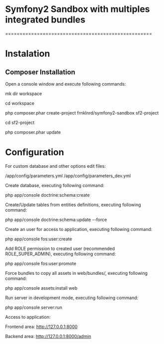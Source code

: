 # Symfony2 Sandbox with multiples integrated bundles
===================================================

# Instalation

Composer Installation
---------------------

Open a console window and execute following commands:

mk dir workspace

cd workspace

php composer.phar create-project frnklnrd/symfony2-sandbox sf2-project

cd sf2-project

php composer.phar update


# Configuration

For custom database and other options edit files:

/app/config/parameters.yml
/app/config/parameters_dev.yml

Create database, executing following command:

php app/console doctrine:schema:create

Create/Update tables from entities definitions, executing following command:

php app/console doctrine:schema:update --force

Create an user for access to application, executing following command:

php app/console fos:user:create

Add ROLE permission to created user (recommended ROLE_SUPER_ADMIN), executing following command:

php app/console fos:user:promote

Force bundles to copy all assets in web/bundles/, executing following command:

php app/console assets:install web

Run server in development mode, executing following command:

php app/console server:run

Access to application:

Frontend area: http://127.0.0.1:8000

Backend area: http://127.0.0.1:8000/admin





